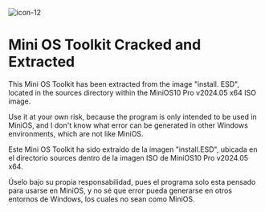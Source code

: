 ![icon-12](https://github.com/user-attachments/assets/2a3ad8c8-96b2-438c-925b-02a10af78acc)

# Mini OS Toolkit Cracked and Extracted

This Mini OS Toolkit has been extracted from the image "install. ESD", located in the sources directory within the MiniOS10 Pro v2024.05 x64 ISO image.

Use it at your own risk, because the program is only intended to be used in MiniOS, and I don't know what error can be generated in other Windows environments, which are not like MiniOS.

Este Mini OS Toolkit ha sido extraído de la imagen "install.ESD", ubicada en el directorio sources dentro de la imagen ISO de MiniOS10 Pro v2024.05 x64.

Úselo bajo su propia responsabilidad, pues el programa solo esta pensado para usarse en MiniOS, y no sé que error pueda generarse en otros entornos de Windows, los cuales no sean como MiniOS.
